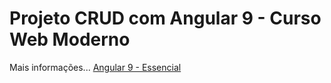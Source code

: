 # Projeto CRUD com Angular 9 - Curso Web Moderno 

Mais informações...
[Angular 9 - Essencial](https://www.cod3r.com.br/courses/angular-9-essencial)
